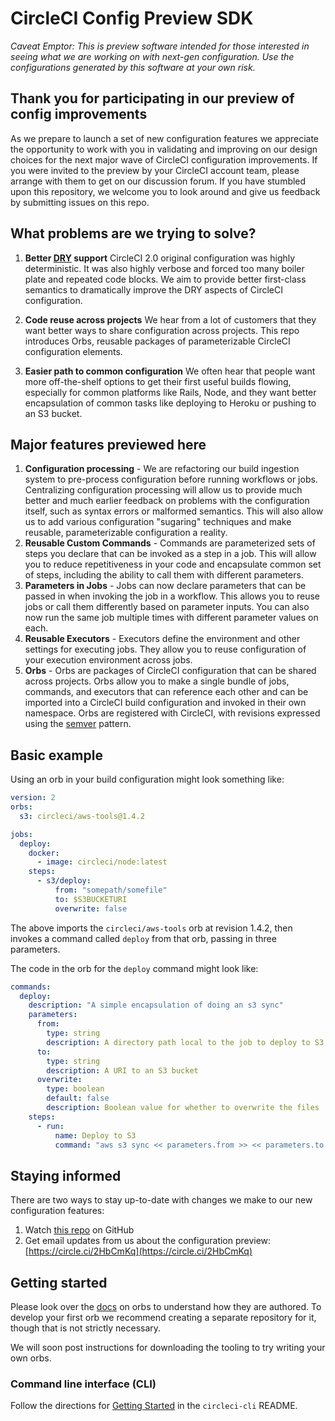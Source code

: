 # CircleCI Config Preview SDK

_Caveat Emptor: This is preview software intended for those interested in seeing what we are working on with next-gen configuration. Use the configurations generated by this software at your own risk._

## Thank you for participating in our preview of config improvements
As we prepare to launch a set of new configuration features we appreciate the opportunity to work with you in validating and improving on our design choices for the next major wave of CircleCI configuration improvements. If you were invited to the preview by your CircleCI account team, please arrange with them to get on our discussion forum. If you have stumbled upon this repository, we welcome you to look around and give us feedback by submitting issues on this repo.

## What problems are we trying to solve?
1. **Better [DRY](https://en.wikipedia.org/wiki/Don%27t_repeat_yourself) support** 
CircleCI 2.0 original configuration was highly deterministic. It was also highly verbose and forced too many boiler plate and repeated code blocks. We aim to provide better first-class semantics to dramatically improve the DRY aspects of CircleCI configuration.

2. **Code reuse across projects** 
We hear from a lot of customers that they want better ways to share configuration across projects. This repo introduces Orbs, reusable packages of parameterizable CircleCI configuration elements.

3. **Easier path to common configuration**
We often hear that people want more off-the-shelf options to get their first useful builds flowing, especially for common platforms like Rails, Node, and they want better encapsulation of common tasks like deploying to Heroku or pushing to an S3 bucket.

## Major features previewed here

1. **Configuration processing** - We are refactoring our build ingestion system to pre-process configuration before running workflows or jobs. Centralizing configuration processing will allow us to provide much better and much earlier feedback on problems with the configuration itself, such as syntax errors or malformed semantics. This will also allow us to add various configuration "sugaring" techniques and make reusable, parameterizable configuration a reality.
2. **Reusable Custom Commands** - Commands are parameterized sets of steps you declare that can be invoked as a step in a job. This will allow you to reduce repetitiveness in your code and encapsulate common set of steps, including the ability to call them with different parameters.
3. **Parameters in Jobs** - Jobs can now declare parameters that can be passed in when invoking the job in a workflow. This allows you to reuse jobs or call them differently based on parameter inputs. You can also now run the same job multiple times with different parameter values on each.
4. **Reusable Executors** - Executors define the environment and other settings for executing jobs. They allow you to reuse configuration of your execution environment across jobs.
5. **Orbs** - Orbs are packages of CircleCI configuration that can be shared across projects. Orbs allow you to make a single bundle of jobs, commands, and executors that can reference each other and can be imported into a CircleCI build configuration and invoked in their own namespace. Orbs are registered with CircleCI, with revisions expressed using the [semver](https://semver.org/) pattern.

## Basic example
Using an orb in your build configuration might look something like:

```yaml
version: 2
orbs:
  s3: circleci/aws-tools@1.4.2

jobs:
  deploy:
    docker:
      - image: circleci/node:latest
    steps:
      - s3/deploy:
          from: "somepath/somefile"
          to: $S3BUCKETURI
          overwrite: false
```

The above imports the `circleci/aws-tools` orb at revision 1.4.2, then invokes a command called `deploy` from that orb, passing in three parameters.

The code in the orb for the `deploy` command might look like:

```yaml
commands:
  deploy:
    description: "A simple encapsulation of doing an s3 sync"
    parameters:
      from:
        type: string
        description: A directory path local to the job to deploy to S3
      to:
        type: string
        description: A URI to an S3 bucket
      overwrite:
        type: boolean
        default: false
        description: Boolean value for whether to overwrite the files
    steps:
      - run:
          name: Deploy to S3
          command: "aws s3 sync << parameters.from >> << parameters.to >><<# parameters.overwrite >> --delete<</ parameters.overwrite >>"
```


## Staying informed
There are two ways to stay up-to-date with changes we make to our new configuration features:

1. Watch [this repo](https://github.com/CircleCI-Public/config-preview-sdk) on GitHub
2. Get email updates from us about the configuration preview: [https://circle.ci/2HbCmKq](https://circle.ci/2HbCmKq)

## Getting started
Please look over the [docs](/docs/) on orbs to understand how they are authored. To develop your first orb we recommend creating a separate repository for it, though that is not strictly necessary.

We will soon post instructions for downloading the tooling to try writing your own orbs.

### Command line interface (CLI)
Follow the directions for [Getting Started](https://github.com/CircleCI-Public/circleci-cli/blob/master/README.md#getting-started) in the `circleci-cli` README.